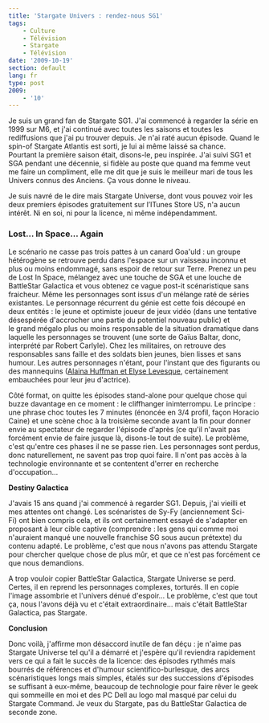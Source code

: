 ```yaml
---
title: 'Stargate Univers : rendez-nous SG1'
tags:
    - Culture
    - Télévision
    - Stargate
    - Télévision
date: '2009-10-19'
section: default
lang: fr
type: post
2009:
    - '10'
---
```


Je suis un grand fan de Stargate SG1\. J'ai commencé à regarder la série en 1999 sur M6, et j'ai continué avec toutes les saisons et toutes les rediffusions que j'ai pu trouver depuis. Je n'ai raté aucun épisode. Quand le spin-of Stargate Atlantis est sorti, je lui ai même laissé sa chance. Pourtant la première saison était, disons-le, peu inspirée. J'ai suivi SG1 et SGA pendant une décennie, si fidèle au poste que quand ma femme veut me faire un compliment, elle me dit que je suis le meilleur mari de tous les Univers connus des Anciens. Ça vous donne le niveau.

<!-- more -->

Je suis navré de le dire mais Stargate Universe, dont vous pouvez voir les deux premiers épisodes gratuitement sur l’ITunes Store US, n'a aucun intérêt. Ni en soi, ni pour la licence, ni même indépendamment.

### Lost… In Space… Again

Le scénario ne casse pas trois pattes à un canard Goa'uld&nbsp;: un groupe hétérogène se retrouve perdu dans l'espace sur un vaisseau inconnu et plus ou moins endommagé, sans espoir de retour sur Terre. Prenez un peu de Lost In Space, mélangez avec une touche de SGA et une louche de BattleStar Galactica et vous obtenez ce vague post-it scénaristique sans fraicheur. Même les personnages sont issus d'un mélange raté de séries existantes. Le personnage récurrent du génie est cette fois découpé en deux entités&nbsp;: le jeune et optimiste joueur de jeux vidéo (dans une tentative désespérée d'accrocher une partie du potentiel nouveau public) et le grand mégalo plus ou moins responsable de la situation dramatique dans laquelle les personnages se trouvent (une sorte de Gaïus Baltar, donc, interprété par Robert Carlyle). Chez les militaires, on retrouve des responsables sans faille et des soldats bien jeunes, bien lisses et sans humour. Les autres personnages n'étant, pour l'instant que des figurants ou des mannequins ([Alaina Huffman et Elyse Levesque](http://www.unificationfrance.com/spip.php?article8066), certainement embauchées pour leur jeu d'actrice).

Côté format, on quitte les épisodes stand-alone pour quelque chose qui buzze davantage en ce moment&nbsp;: le cliffhanger inimterrompu. Le principe&nbsp;: une phrase choc toutes les 7 minutes (énoncée en 3/4 profil, façon Horacio Caine) et une scène choc à la troisième seconde avant la fin pour donner envie au spectateur de regarder l'épisode d'après (ce qu'il n'avait pas forcément envie de faire jusque là, disons-le tout de suite). Le problème, c'est qu'entre ces phases il ne se passe rien. Les personnages sont perdus, donc naturellement, ne savent pas trop quoi faire. Il n'ont pas accès à la technologie environnante et se contentent d'errer en recherche d'occupation…

**Destiny Galactica**

J'avais 15 ans quand j'ai commencé à regarder SG1. Depuis, j'ai vieilli et mes attentes ont changé. Les scénaristes de Sy-Fy (anciennement Sci-Fi) ont bien compris cela, et ils ont certainement essayé de s'adapter en proposant à leur cible captive (comprendre&nbsp;: les gens qui comme moi n'auraient manqué une nouvelle franchise SG sous aucun prétexte) du contenu adapté. Le problème, c'est que nous n'avons pas attendu Stargate pour chercher quelque chose de plus mûr, et que ce n'est pas forcément ce que nous demandions.

A trop vouloir copier BattleStar Galactica, Stargate Universe se perd. Certes, il en reprend les personnages complexes, torturés. Il en copie l'image assombrie et l'univers dénué d'espoir… Le problème, c'est que tout ça, nous l'avons déjà vu et c'était extraordinaire… mais c'était BattleStar Galactica, pas Stargate.

**Conclusion**

Donc voilà, j'affirme mon désaccord inutile de fan déçu&nbsp;: je n'aime pas Stargate Universe tel qu'il a démarré et j'espère qu'il reviendra rapidement vers ce qui a fait le succès de la licence: des épisodes rythmés mais bourrés de références et d'humour scientifico-burlesque, des arcs scénaristiques longs mais simples, étalés sur des successions d'épisodes se suffisant à eux-même, beaucoup de technologie pour faire rêver le geek qui sommeille en moi et des PC Dell au logo mal masqué par celui du Stargate Command. Je veux du Stargate, pas du BattleStar Galactica de seconde zone.